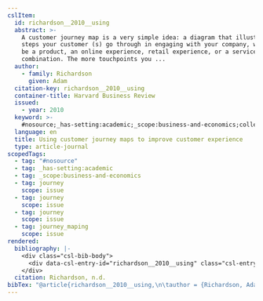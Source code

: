```yaml
---
cslItem:
  id: richardson__2010__using
  abstract: >-
    A customer journey map is a very simple idea: a diagram that illustrates the
    steps your customer (s) go through in engaging with your company, whether it
    be a product, an online experience, retail experience, or a service, or any
    combination. The more touchpoints you ...
  author:
    - family: Richardson
      given: Adam
  citation-key: richardson__2010__using
  container-title: Harvard Business Review
  issued:
    - year: 2010
  keyword: >-
    #nosource;_has-setting:academic;_scope:business-and-economics;collection::journey;collection::journey::journey::journey_maping
  language: en
  title: Using customer journey maps to improve customer experience
  type: article-journal
scopedTags:
  - tag: "#nosource"
  - tag: _has-setting:academic
  - tag: _scope:business-and-economics
  - tag: journey
    scope: issue
  - tag: journey
    scope: issue
  - tag: journey
    scope: issue
  - tag: journey_maping
    scope: issue
rendered:
  bibliography: |-
    <div class="csl-bib-body">
      <div data-csl-entry-id="richardson__2010__using" class="csl-entry">Richardson, A. n.d.. Using customer journey maps to improve customer experience. <i>Harvard Business Review</i>.</div>
    </div>
  citation: Richardson, n.d.
bibTex: "@article{richardson__2010__using,\n\tauthor = {Richardson, Adam},\n\tjournal = {Harvard Business Review},\n\ttitle = {Using customer journey maps to improve customer experience},\n}\n\n"
---
```


